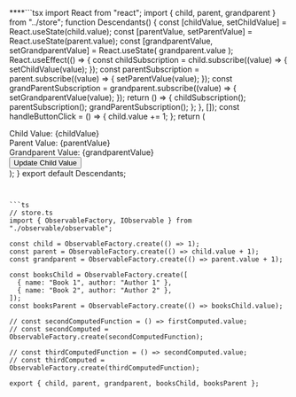 ****```tsx
import React from "react";
import { child, parent, grandparent } from "../store";
function Descendants() {
  const [childValue, setChildValue] = React.useState(child.value);
  const [parentValue, setParentValue] = React.useState(parent.value);
  const [grandparentValue, setGrandparentValue] = React.useState(
    grandparent.value
  );
  React.useEffect(() => {
    const childSubscription = child.subscribe((value) => {
      setChildValue(value);
    });
    const parentSubscription = parent.subscribe((value) => {
      setParentValue(value);
    });
    const grandParentSubscription = grandparent.subscribe((value) => {
      setGrandparentValue(value);
    });
    return () => {
      childSubscription();
      parentSubscription();
      grandParentSubscription();
    };
  }, []);
  const handleButtonClick = () => {
    child.value += 1;
  };
  return (
    <div>
      <div>Child Value: {childValue}</div>
      <div>Parent Value: {parentValue}</div>
      <div>Grandparent Value: {grandparentValue}</div>
      <button onClick={handleButtonClick}>Update Child Value</button>
    </div>
  );
}
export default Descendants;
```


```ts
// store.ts
import { ObservableFactory, IObservable } from "./observable/observable";

const child = ObservableFactory.create(() => 1);
const parent = ObservableFactory.create(() => child.value + 1);
const grandparent = ObservableFactory.create(() => parent.value + 1);

const booksChild = ObservableFactory.create([
  { name: "Book 1", author: "Author 1" },
  { name: "Book 2", author: "Author 2" },
]);
const booksParent = ObservableFactory.create(() => booksChild.value);

// const secondComputedFunction = () => firstComputed.value;
// const secondComputed = ObservableFactory.create(secondComputedFunction);

// const thirdComputedFunction = () => secondComputed.value;
// const thirdComputed = ObservableFactory.create(thirdComputedFunction);

export { child, parent, grandparent, booksChild, booksParent };
```


